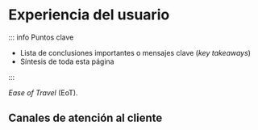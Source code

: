 # Experiencia del usuario

::: info Puntos clave

- Lista de conclusiones importantes o mensajes clave (_key takeaways_)
- Síntesis de toda esta página

:::

_Ease of Travel_ (EoT).

## Canales de atención al cliente
